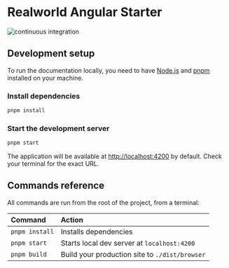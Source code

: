 # Realworld Angular Starter

![continuous integration](https://github.com/realworld-angular/realworld-angular-starter/actions/workflows/continuous-integration.yml/badge.svg)

## Development setup

To run the documentation locally, you need to have [Node.js](https://nodejs.org/en) and [pnpm](https://pnpm.io/fr/) installed on your machine.

### Install dependencies

```bash
pnpm install
```

### Start the development server

```bash
pnpm start
```

The application will be available at [http://localhost:4200](http://localhost:4200) by default. Check your terminal for the exact URL.

## Commands reference

All commands are run from the root of the project, from a terminal:

| Command                      | Action                                         |
|:-----------------------------|:-----------------------------------------------|
| `pnpm install`               | Installs dependencies                          |
| `pnpm start`                 | Starts local dev server at `localhost:4200`    |
| `pnpm build`                 | Build your production site to `./dist/browser` |
